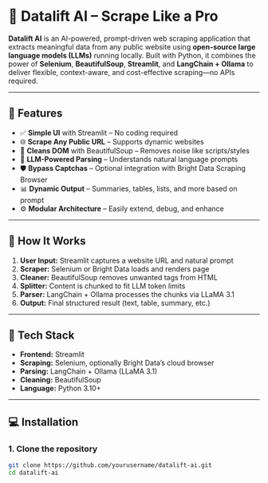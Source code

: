 # 🚀 Datalift AI – Scrape Like a Pro

**Datalift AI** is an AI-powered, prompt-driven web scraping application that extracts meaningful data from any public website using **open-source large language models (LLMs)** running locally. Built with Python, it combines the power of **Selenium**, **BeautifulSoup**, **Streamlit**, and **LangChain + Ollama** to deliver flexible, context-aware, and cost-effective scraping—no APIs required.

---

## 📌 Features

- ✅ **Simple UI** with Streamlit – No coding required  
- 🌐 **Scrape Any Public URL** – Supports dynamic websites  
- 🧹 **Cleans DOM** with BeautifulSoup – Removes noise like scripts/styles  
- 🧠 **LLM-Powered Parsing** – Understands natural language prompts  
- 🛡️ **Bypass Captchas** – Optional integration with Bright Data Scraping Browser  
- 📊 **Dynamic Output** – Summaries, tables, lists, and more based on prompt  
- ⚙️ **Modular Architecture** – Easily extend, debug, and enhance  

---

## 🧠 How It Works

1. **User Input:** Streamlit captures a website URL and natural prompt  
2. **Scraper:** Selenium or Bright Data loads and renders page  
3. **Cleaner:** BeautifulSoup removes unwanted tags from HTML  
4. **Splitter:** Content is chunked to fit LLM token limits  
5. **Parser:** LangChain + Ollama processes the chunks via LLaMA 3.1  
6. **Output:** Final structured result (text, table, summary, etc.)

---

## 🧰 Tech Stack

- **Frontend:** Streamlit  
- **Scraping:** Selenium, optionally Bright Data’s cloud browser  
- **Parsing:** LangChain + Ollama (LLaMA 3.1)  
- **Cleaning:** BeautifulSoup  
- **Language:** Python 3.10+

---

## 💻 Installation

### 1. Clone the repository
```bash
git clone https://github.com/yourusername/datalift-ai.git
cd datalift-ai

